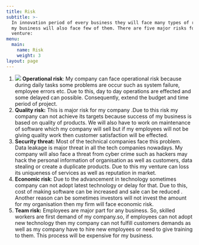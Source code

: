 ```yaml
---
title: Risk
subtitle: >-
  In innovation period of every business they will face many types of risks and
  my business will also face few of them. There are five major risks for my
  venture:
menu:
  main:
    name: Risk
    weight: 3
layout: page
---
```

1. ![](/images/9.jpg)
   **Operational risk**: My company can face operational risk because during daily tasks some problems are occur such as system failure, employee errors etc. Due to this, day to day operations are effected and some delayed can possible. Consequently, extend the budget and time period of project.
2. **Quality risk:** This is major risk for my company .Due to this risk my company can not
   achieve its targets because success of my business is based on quality of products.  We will also have to work on maintenance of software which my company will sell but if my employees will not be giving quality work then customer satisfaction will be effected. 
3. **Security threat:** Most of the technical companies face this problem. Data leakage is major threat in all the tech companies nowadays. My company will also face a threat from cyber crime such as hackers may hack the personal information of organisation as well as customers, data stealing or create a duplicate products. Due to this my venture can loss its uniqueness of services as well as reputation in market.
4. **Economic risk**: Due to the advancement in technology sometimes company can not adopt latest technology or delay for that. Due to this, cost of making software can be increased and sale can be reduced . Another reason can be
   sometimes investors will not invest the amount for my organisation then my firm will face economic risk.
5. **Team risk:** Employees are major part for any business. So, skilled workers are first demand of my company.so, if employees can not adopt new technology then my company can not fulfill customers demands as well as my company have to hire new employees or need to give training to them. This process will be expensive for my business.
